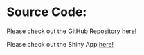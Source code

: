 # Source Code:

Please check out the GitHub Repository [here!](https://github.com/guoyifan0711/visual_project)

Please check out the Shiny App [here!](https://yguojhu.shinyapps.io/global_terrorism_project/)

